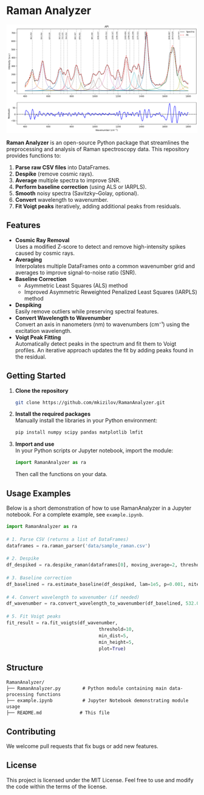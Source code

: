 # Raman Analyzer

![Fitting Results](./fit.png)

**Raman Analyzer** is an open-source Python package that streamlines the preprocessing and analysis of Raman spectroscopy data. This repository provides functions to:
1. **Parse raw CSV files** into DataFrames.
2. **Despike** (remove cosmic rays).
3. **Average** multiple spectra to improve SNR.
4. **Perform baseline correction** (using ALS or IARPLS).
5. **Smooth** noisy spectra (Savitzky–Golay, optional).
6. **Convert** wavelength to wavenumber.
7. **Fit Voigt peaks** iteratively, adding additional peaks from residuals.

## Features

- **Cosmic Ray Removal**  
  Uses a modified Z-score to detect and remove high-intensity spikes caused by cosmic rays.
- **Averaging**  
  Interpolates multiple DataFrames onto a common wavenumber grid and averages to improve signal-to-noise ratio (SNR).
- **Baseline Correction**  
  - Asymmetric Least Squares (ALS) method  
  - Improved Asymmetric Reweighted Penalized Least Squares (IARPLS) method
- **Despiking**  
  Easily remove outliers while preserving spectral features.
- **Convert Wavelength to Wavenumber**  
  Convert an axis in nanometers (nm) to wavenumbers (cm⁻¹) using the excitation wavelength.
- **Voigt Peak Fitting**  
  Automatically detect peaks in the spectrum and fit them to Voigt profiles. An iterative approach updates the fit by adding peaks found in the residual.

## Getting Started

1. **Clone the repository**  
   ```bash
   git clone https://github.com/mkizilov/RamanAnalyzer.git

2. **Install the required packages**  
    Manually install the libraries in your Python environment:
    ```bash
    pip install numpy scipy pandas matplotlib lmfit
    ```

3. **Import and use**  
    In your Python scripts or Jupyter notebook, import the module:
    ```python
    import RamanAnalyzer as ra
    ```
    Then call the functions on your data.

## Usage Examples

Below is a short demonstration of how to use RamanAnalyzer in a Jupyter notebook. For a complete example, see `example.ipynb`.

```python
import RamanAnalyzer as ra

# 1. Parse CSV (returns a list of DataFrames)
dataframes = ra.raman_parser('data/sample_raman.csv')

# 2. Despike
df_despiked = ra.despike_raman(dataframes[0], moving_average=2, threshold=7, plot=True)

# 3. Baseline correction
df_baselined = ra.estimate_baseline(df_despiked, lam=1e5, p=0.001, niter=10, plot=True)

# 4. Convert wavelength to wavenumber (if needed)
df_wavenumber = ra.convert_wavelength_to_wavenumber(df_baselined, 532.0)

# 5. Fit Voigt peaks
fit_result = ra.fit_voigts(df_wavenumber, 
                                  threshold=10,
                                  min_dist=5, 
                                  min_height=5, 
                                  plot=True)
```

## Structure

```
RamanAnalyzer/
├── RamanAnalyzer.py        # Python module containing main data-processing functions
├── example.ipynb           # Jupyter Notebook demonstrating module usage
├── README.md              # This file
```

## Contributing

We welcome pull requests that fix bugs or add new features.

## License

This project is licensed under the MIT License. Feel free to use and modify the code within the terms of the license.